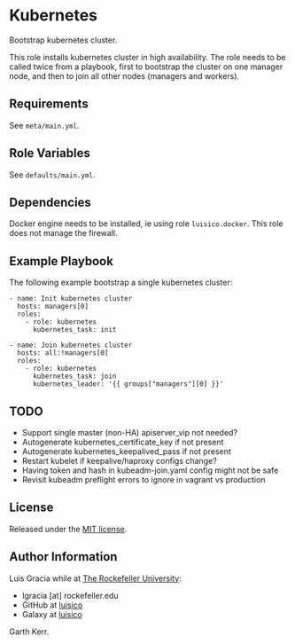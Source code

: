 Kubernetes
==========

Bootstrap kubernetes cluster.

This role installs kubernetes cluster in high availability. The role needs to be called twice from a playbook, first to bootstrap the cluster on one manager node, and then to join all other nodes (managers and workers).

Requirements
------------
See `meta/main.yml`.

Role Variables
--------------
See `defaults/main.yml`.

Dependencies
------------

Docker engine needs to be installed, ie using role `luisico.docker`. This role does not manage the firewall.

Example Playbook
----------------
The following example bootstrap a single kubernetes cluster:

```
- name: Init kubernetes cluster
  hosts: managers[0]
  roles:
    - role: kubernetes
      kubernetes_task: init

- name: Join kubernetes cluster
  hosts: all:!managers[0]
  roles:
    - role: kubernetes
      kubernetes_task: join
      kubernetes_leader: '{{ groups["managers"][0] }}'
```

TODO
----

- Support single master (non-HA) apiserver_vip not needed?
- Autogenerate kubernetes_certificate_key if not present
- Autogenerate kubernetes_keepalived_pass if not present
- Restart kubelet if keepalive/haproxy configs change?
- Having token and hash in kubeadm-join.yaml config might not be safe
- Revisit kubeadm preflight errors to ignore in vagrant vs production

License
-------
Released under the [MIT license](https://opensource.org/licenses/MIT).

Author Information
------------------
Luis Gracia while at [The Rockefeller University](https://www.rockefeller.edu):
- lgracia [at] rockefeller.edu
- GitHub at [luisico](https://github.com/luisico)
- Galaxy at [luisico](https://galaxy.ansible.com/luisico)

Garth Kerr.
